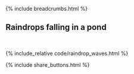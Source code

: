 {% include breadcrumbs.html %}

## Raindrops falling in a pond
<div class="header_line"><br/></div>

{% include_relative code/raindrop_waves.html %}

<p style="clear: both;"></p>

{% include share_buttons.html %}